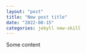 ```yaml
---
layout: "post"
title: "New post title"
date: "2022-08-15"
categories: jekyll new-skill
---
```


Some content